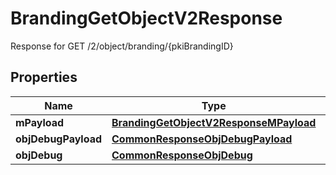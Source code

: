 

# BrandingGetObjectV2Response

Response for GET /2/object/branding/{pkiBrandingID}

## Properties

| Name | Type | Description | Notes |
|------------ | ------------- | ------------- | -------------|
|**mPayload** | [**BrandingGetObjectV2ResponseMPayload**](BrandingGetObjectV2ResponseMPayload.md) |  |  |
|**objDebugPayload** | [**CommonResponseObjDebugPayload**](CommonResponseObjDebugPayload.md) |  |  [optional] |
|**objDebug** | [**CommonResponseObjDebug**](CommonResponseObjDebug.md) |  |  [optional] |



